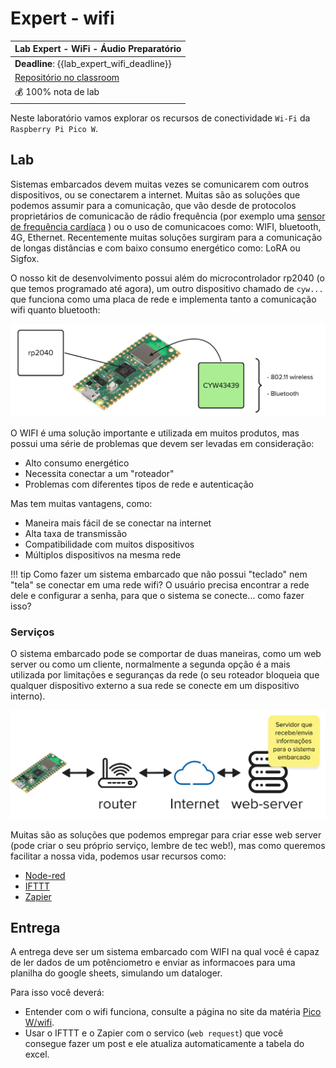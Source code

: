 # Expert - wifi

| Lab Expert - WiFi - Áudio Preparatório                          |
|----------------------------------------------------------------|
| **Deadline**: {{lab_expert_wifi_deadline}}                |
| [Repositório no classroom]({{lab_expert_wifi_classroom}}) |
| 💰 100% nota de lab                                            |

Neste laboratório vamos explorar os recursos de conectividade `Wi-Fi` da `Raspberry Pi Pico W`. 

## Lab

Sistemas embarcados devem muitas vezes se comunicarem com outros dispositivos, ou se conectarem a internet. Muitas são as soluções que podemos assumir para a comunicação, que vão desde de protocolos proprietários de comunicacão de rádio frequência (por exemplo uma [sensor de frequência cardíaca](https://www.polar.com/br/sensores/sensor-de-frequencia-cardiaca/h9) ) ou o uso de comunicacoes como: WIFI, bluetooth, 4G, Ethernet. Recentemente muitas soluções surgiram para a comunicação de longas distâncias e com baixo consumo energético como: LoRA ou Sigfox.

O nosso kit de desenvolvimento possui além do microcontrolador rp2040 (o que temos programado até agora), um outro dispositivo chamado de `cyw...` que funciona como uma placa de rede e implementa tanto a comunicação wifi quanto bluetooth:

![](imgs-com/pico-cyw.png)

O WIFI é uma solução importante e utilizada em muitos produtos, mas possui uma série de problemas que devem ser levadas em consideração:

- Alto consumo energético
- Necessita conectar a um "roteador"
- Problemas com diferentes tipos de rede e autenticação

Mas tem muitas vantagens, como:

- Maneira mais fácil de se conectar na internet
- Alta taxa de transmissão
- Compatibilidade com muitos dispositivos
- Múltiplos dispositivos na mesma rede

!!! tip
    Como fazer um sistema embarcado que não possui "teclado" nem "tela" se conectar em uma rede wifi? O usuário precisa encontrar a rede dele e configurar a senha, para que o sistema se conecte... como fazer isso?

### Serviços

O sistema embarcado pode se comportar de duas maneiras, como um web server ou como um cliente, normalmente a segunda opção é a mais utilizada por limitações e seguranças da rede (o seu roteador bloqueia que qualquer dispositivo externo a sua rede se conecte em um dispositivo interno).  

![](imgs-com/server.png)

Muitas são as soluções que podemos empregar para criar esse web server (pode criar o seu próprio serviço, lembre de tec web!), mas como queremos facilitar a nossa vida, podemos usar recursos como:

- [Node-red](https://nodered.org/)
- [IFTTT](https://ifttt.com/explore)
- [Zapier](https://zapier.com/)

## Entrega

A entrega deve ser um sistema embarcado com WIFI na qual você é capaz de ler dados de um potênciometro e enviar as informacoes para uma planilha do google sheets, simulando um dataloger.

Para isso você deverá:

- Entender com o wifi funciona, consulte a página no site da matéria [Pico W/wifi](/site/pico/pico-wifi).
- Usar o IFTTT e o Zapier com o servico (`web request`) que você consegue fazer um post e ele atualiza automaticamente a tabela do excel.

